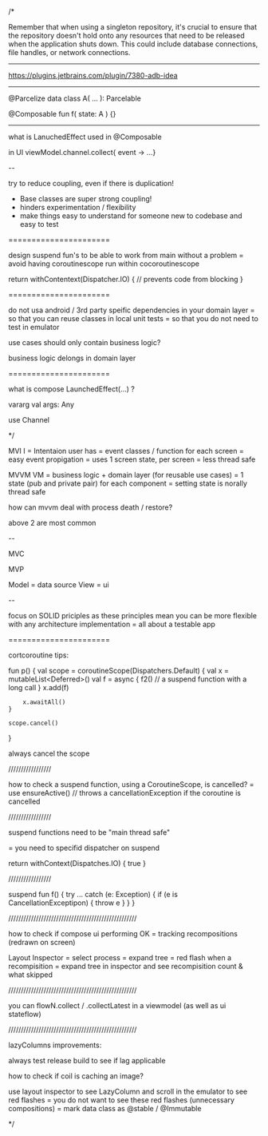 /*

Remember that when using a singleton repository, it's crucial to ensure that the repository doesn't
hold onto any resources that need to be released when the application shuts down. This could include
database connections, file handles, or network connections.

---

https://plugins.jetbrains.com/plugin/7380-adb-idea

---

@Parcelize
data class A(
...
): Parcelable

@Composable
fun f(
state: A
) {}


----

what is LanuchedEffect used in @Composable

in UI viewModel.channel.collect{ event -> ...}

--

try to reduce coupling, even if there is duplication!

- Base classes are super strong coupling!
- hinders experimentation / flexibility
- make things easy to understand for someone new to codebase and easy to test

======================

design suspend fun's to be able to work from main without a problem
= avoid having coroutinescope run within cocoroutinescope

return withContentext(Dispatcher.IO) {
// prevents code from blocking
}

======================

do not usa android / 3rd party speific dependencies in your domain layer
= so that you can reuse classes in local unit tests
= so that you do not need to test in emulator

use cases should only contain business logic?

business logic delongs in domain layer

======================

what is compose LaunchedEffect(...) ?

vararg val args: Any

use Channel

*/

MVI I = Intentaion user has = event classes / function for each screen
= easy event propigation
= uses 1 screen state, per screen
= less thread safe

MVVM VM = business logic + domain layer (for reusable use cases)
= 1 state (pub and private pair) for each component
= setting state is norally thread safe

how can mvvm deal with process death / restore?

above 2 are most common

--

MVC

MVP

Model = data source
View = ui

--

focus on SOLID priciples as these principles mean you can be more flexible
with any architecture implementation
= all about a testable app

======================

cortcoroutine tips:

fun p() {
val scope = coroutineScope(Dispatchers.Default) {
val x = mutableList<Deferred<String>>()
val f = async {
f2()    // a suspend function with a long call
}
x.add(f)

        x.awaitAll()
    }

    scope.cancel()

}

always cancel the scope

/////////////////

how to check a suspend function, using a CoroutineScope, is cancelled?
= use ensureActive()    // throws a cancellationException if the coroutine is cancelled

/////////////////

suspend functions need to be "main thread safe"

= you need to specifid dispatcher on suspend

return withContext(Dispatches.IO) {
true
}

/////////////////

suspend fun f() {
try ...
catch (e: Exception) {
if (e is CancellationExceptipon) {
throw e
}
}
}

///////////////////////////////////////////////////

how to check if compose ui performing OK
= tracking recompositions (redrawn on screen)

Layout Inspector
= select process
= expand tree
= red flash when a recompisition
= expand tree in inspector and see recompisition count & what skipped

///////////////////////////////////////////////////

you can flowN.collect / .collectLatest in a viewmodel (as well as ui stateflow)

///////////////////////////////////////////////////

lazyColumns improvements:

always test release build to see if lag applicable

how to check if coil is caching an image?

use layout inspector to see LazyColumn and scroll in the emulator to see red flashes
= you do not want to see these red flashes (unnecessary compositions)
= mark data class as @stable / @Immutable

*/
